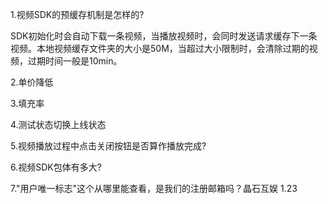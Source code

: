 1.视频SDK的预缓存机制是怎样的?

SDK初始化时会自动下载一条视频，当播放视频时，会同时发送请求缓存下一条视频。本地视频缓存文件夹的大小是50M，当超过大小限制时，会清除过期的视频，过期时间一般是10min。

2.单价降低

3.填充率

4.测试状态切换上线状态

5.视频播放过程中点击关闭按钮是否算作播放完成?

6.视频SDK包体有多大?

7."用户唯一标志"这个从哪里能查看，是我们的注册邮箱吗？晶石互娱 1.23

